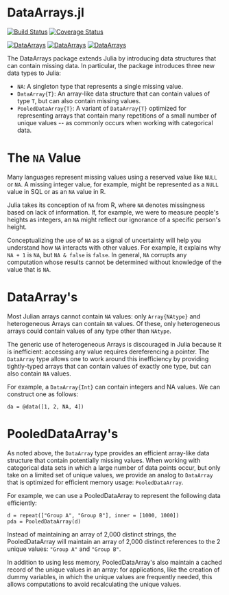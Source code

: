 DataArrays.jl
=============

[![Build Status](https://travis-ci.org/JuliaStats/DataArrays.jl.svg?branch=master)](https://travis-ci.org/JuliaStats/DataArrays.jl)
[![Coverage Status](https://coveralls.io/repos/JuliaStats/DataArrays.jl/badge.svg?branch=master)](https://coveralls.io/r/JuliaStats/DataArrays.jl?branch=master)

[![DataArrays](http://pkg.julialang.org/badges/DataArrays_0.4.svg)](http://pkg.julialang.org/?pkg=DataArrays)
[![DataArrays](http://pkg.julialang.org/badges/DataArrays_0.5.svg)](http://pkg.julialang.org/?pkg=DataArrays)
[![DataArrays](http://pkg.julialang.org/badges/DataArrays_0.6.svg)](http://pkg.julialang.org/?pkg=DataArrays)

The DataArrays package extends Julia by introducing data structures that can contain missing data. In particular, the package introduces three new data types to Julia:

* `NA`: A singleton type that represents a single missing value.
* `DataArray{T}`: An array-like data structure that can contain values of type `T`, but can also contain missing values.
* `PooledDataArray{T}`: A variant of `DataArray{T}` optimized for representing arrays that contain many repetitions of a small number of unique values -- as commonly occurs when working with categorical data.

# The `NA` Value

Many languages represent missing values using a reserved value like `NULL` or `NA`. A missing integer value, for example, might be represented as a `NULL` value in SQL or as an `NA` value in R.

Julia takes its conception of `NA` from R, where `NA` denotes missingness based on lack of information. If, for example, we were to measure people's heights as integers, an `NA` might reflect our ignorance of a specific person's height.

Conceptualizing the use of `NA` as a signal of uncertainty will help you understand how `NA` interacts with other values. For example, it explains why `NA + 1` is `NA`, but `NA & false` is `false`. In general, `NA` corrupts any computation whose results cannot be determined without knowledge of the value that is `NA`.

# DataArray's

Most Julian arrays cannot contain `NA` values: only `Array{NAtype}` and heterogeneous Arrays can contain `NA` values. Of these, only heterogeneous arrays could contain values of any type other than `NAtype`.

The generic use of heterogeneous Arrays is discouraged in Julia because it is inefficient: accessing any value requires dereferencing a pointer. The `DataArray` type allows one to work around this inefficiency by providing tightly-typed arrays that can contain values of exactly one type, but can also contain `NA` values.

For example, a `DataArray{Int}` can contain integers and NA values. We can construct one as follows:

	da = @data([1, 2, NA, 4])

# PooledDataArray's

As noted above, the `DataArray` type provides an efficient array-like data structure that contain potentially missing values. When working with categorical data sets in which a large number of data points occur, but only take on a limited set of unique values, we provide an analog to `DataArray` that is optimized for efficient memory usage: `PooledDataArray`.

For example, we can use a PooledDataArray to represent the following data efficiently:

	d = repeat(["Group A", "Group B"], inner = [1000, 1000])
	pda = PooledDataArray(d)

Instead of maintaining an array of 2,000 distinct strings, the PooledDataArray will maintain an array of 2,000 distinct references to the 2 unique values: `"Group A"` and `"Group B"`.

In addition to using less memory, PooledDataArray's also maintain a cached record of the unique values in an array: for applications, like the creation of dummy variables, in which the unique values are frequently needed, this allows computations to avoid recalculating the unique values.

